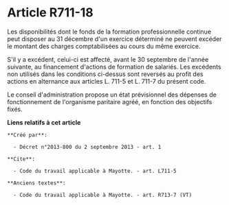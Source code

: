 # Article R711-18

Les disponibilités dont le fonds de la formation professionnelle continue peut disposer au 31 décembre d'un exercice
déterminé ne peuvent excéder le montant des charges comptabilisées au cours du même exercice. 

S'il y a excédent, celui-ci est affecté, avant le 30 septembre de l'année suivante, au financement d'actions de formation de
salariés. Les excédents non utilisés dans les conditions ci-dessus sont reversés au profit des actions en alternance aux
articles L. 711-5 et L. 711-7 du présent code. 

Le conseil d'administration propose un état prévisionnel des dépenses de fonctionnement de l'organisme paritaire agréé, en
fonction des objectifs fixés.

**Liens relatifs à cet article**

	**Créé par**:

	  - Décret n°2013-800 du 2 septembre 2013 - art. 1

	**Cite**:

	  - Code du travail applicable à Mayotte. - art. L711-5

	**Anciens textes**:

	  - Code du travail applicable à Mayotte. - art. R713-7 (VT)
